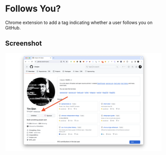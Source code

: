 <!-- [![](https://storage.googleapis.com/web-dev-uploads/image/WlD8wC6g8khYWPJUsQceQkhXSlv1/iNEddTyWiMfLSwFD6qGq.png)](https://chromewebstore.google.com/detail/arxiv-to-hf/icfbnjkijgggnhmlikeppnoehoalpcpp) -->

# Follows You?

Chrome extension to add a tag indicating whether a user follows you on GitHub.

## Screenshot

![](./assets/screenshot.png)
